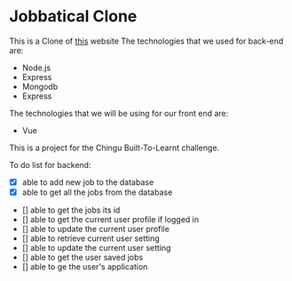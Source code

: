 # Jobbatical Clone 
This is a Clone of [this](https://jobbatical.com/) website
The technologies that we used for back-end are:
* Node.js
* Express
* Mongodb
* Express

The technologies that we will be using for our front end are:
* Vue

This is a project for the Chingu Built-To-Learnt challenge.

To do list for backend:

- [x] able to add new job to the database
- [x] able to get all the jobs from the database
- [] able to get the jobs its id
- [] able to get the current user profile if logged in
- [] able to update the current user profile
- [] able to retrieve current user setting
- [] able to update the current user setting
- [] able to get the user saved jobs
- [] able to ge the user's application